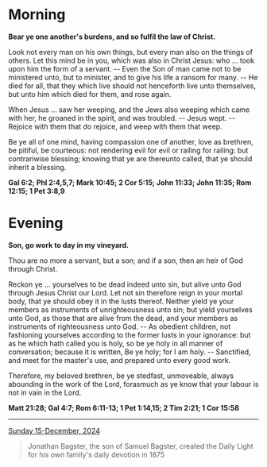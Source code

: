 # Morning

**Bear ye one another's burdens, and so fulfil the law of Christ.**
 
Look not every man on his own things, but every man also on the things of others. Let this mind be in you, which was also in Christ Jesus: who ... took upon him the form of a servant. -- Even the Son of man came not to be ministered unto, but to minister, and to give his life a ransom for many. -- He died for all, that they which live should not henceforth live unto themselves, but unto him which died for them, and rose again.
 
When Jesus ... saw her weeping, and the Jews also weeping which came with her, he groaned in the spirit, and was troubled. -- Jesus wept. -- Rejoice with them that do rejoice, and weep with them that weep.
 
Be ye all of one mind, having compassion one of another, love as brethren, be pitiful, be courteous: not rendering evil for evil or railing for railing: but contrariwise blessing; knowing that ye are thereunto called, that ye should inherit a blessing.  

**Gal 6:2; Phl 2:4,5,7; Mark 10:45; 2 Cor 5:15; John 11:33; John 11:35; Rom 12:15; 1 Pet 3:8,9**

# Evening

**Son, go work to day in my vineyard.**
 
Thou are no more a servant, but a son; and if a son, then an heir of God through Christ.
 
Reckon ye ... yourselves to be dead indeed unto sin, but alive unto God through Jesus Christ our Lord. Let not sin therefore reign in your mortal body, that ye should obey it in the lusts thereof. Neither yield ye your members as instruments of unrighteousness unto sin; but yield yourselves unto God, as those that are alive from the dead, and your members as instruments of righteousness unto God. -- As obedient children, not fashioning yourselves according to the former lusts in your ignorance: but as he which hath called you is holy, so be ye holy in all manner of conversation; because it is written, Be ye holy; for I am holy. -- Sanctified, and meet for the master's use, and prepared unto every good work.
 
Therefore, my beloved brethren, be ye stedfast, unmoveable, always abounding in the work of the Lord, forasmuch as ye know that your labour is not in vain in the Lord.  

**Matt 21:28; Gal 4:7; Rom 6:11-13; 1 Pet 1:14,15; 2 Tim 2:21; 1 Cor 15:58**

---

[Sunday 15-December, 2024](https://t.me/s/daily_light)

> Jonathan Bagster, the son of Samuel Bagster, created the Daily Light for his own family's daily devotion in 1875


